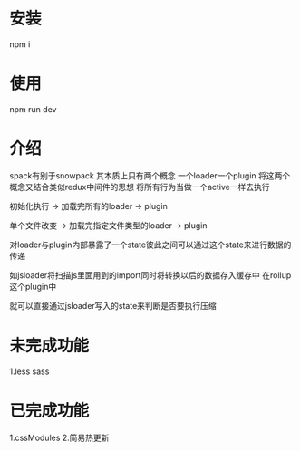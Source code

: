 # 安装
npm i 

# 使用 
npm run dev 

# 介绍
spack有别于snowpack 其本质上只有两个概念 一个loader一个plugin
将这两个概念又结合类似redux中间件的思想 将所有行为当做一个active一样去执行

初始化执行 -> 加载完所有的loader -> plugin

单个文件改变 -> 加载完指定文件类型的loader -> plugin

对loader与plugin内部暴露了一个state彼此之间可以通过这个state来进行数据的传递

如jsloader将扫描js里面用到的import同时将转换以后的数据存入缓存中 在rollup这个plugin中

就可以直接通过jsloader写入的state来判断是否要执行压缩


# 未完成功能
1.less sass

# 已完成功能
1.cssModules
2.简易热更新

